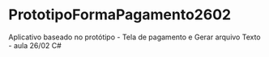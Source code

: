 # PrototipoFormaPagamento2602
Aplicativo baseado no protótipo - Tela de pagamento e Gerar arquivo Texto - aula 26/02 C#
